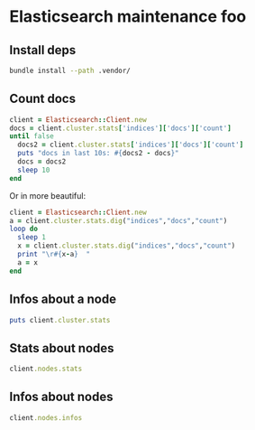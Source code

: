 # Elasticsearch maintenance foo

## Install deps

```sh
bundle install --path .vendor/
```

## Count docs

```ruby
client = Elasticsearch::Client.new
docs = client.cluster.stats['indices']['docs']['count']
until false
  docs2 = client.cluster.stats['indices']['docs']['count']
  puts "docs in last 10s: #{docs2 - docs}"
  docs = docs2
  sleep 10
end
```

Or in more beautiful:

```ruby
client = Elasticsearch::Client.new
a = client.cluster.stats.dig("indices","docs","count")
loop do
  sleep 1
  x = client.cluster.stats.dig("indices","docs","count")
  print "\r#{x-a}  "
  a = x
end
```
## Infos about a node

```ruby
puts client.cluster.stats
```

## Stats about nodes

```ruby
client.nodes.stats
```

## Infos about nodes

```ruby
client.nodes.infos
```
